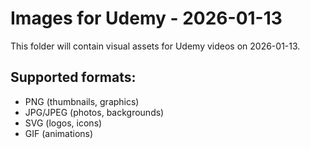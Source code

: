 # Images for Udemy - 2026-01-13

This folder will contain visual assets for Udemy videos on 2026-01-13.

## Supported formats:
- PNG (thumbnails, graphics)
- JPG/JPEG (photos, backgrounds)
- SVG (logos, icons)
- GIF (animations)
